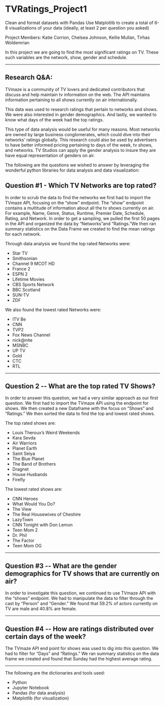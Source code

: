 # TVRatings_Project1

Clean and format datasets with Pandas
Use Matplotlib to create a total of 6-8 visualizations of your data (ideally, at least 2 per question you asked)


Project Members: Katie Corrion, Chelsea Johnson, Kellie Mullan, Tirhas Woldemrian


In this project we are going to find the most significant ratings on TV. These such variables are the network, show, gender and schedule.

----------------------------------------
## Research Q&A:

TVmaze is a community of TV lovers and dedicated contributors that discuss and help maintain tv information on the web. The API maintains information pertaining to all shows currently on air internationally. 

This data was used to research ratings that pertain to networks and shows. We were also interested in gender demographics. And lastly, we wanted to know what days of the week had the top ratings. 

This type of data analysis would be useful for many reasons. Most networks are owned by large business conglomerates, which could dive into their networks’ ratings globally. This research could also be used by advertisers to have better informed pricing pertaining to days of the week, tv shows, and networks. TV Studios can apply the gender analysis to insure they are have equal representation of genders on air. 

The following are the questions we wished to answer by leveraging the wonderful python libraries for data analysis and data visualization:

## Question #1 - Which TV Networks are top rated?

In order to scrub the data to find the networks we first had to import the TVmaze API, focusing on the “show” endpoint. The “show” endpoint contains a multitude of information about all the tv shows currently on air. For example, Name, Genre, Status, Runtime, Premier Date, Schedule, Rating, and Network. In order to get a sampling, we pulled the first 50 pages in the API and organized the data by “Networks”and “Ratings.”We then ran summary statistics on the Data Frame we created to find the mean ratings for each network. 

Through data analysis we found the top rated Networks were:
- Star TV
- Smithsonian
- Channel 9 MCOT HD
- France 2
- ESPN 2
- Lifetime Movies
- CBS Sports Network
- BBC Scotland
- SUN-TV
- ZDF




We also found the lowest rated Networks were:
- ITV Be
- CNN
- TVP2
- Fox News Channel
- nick@nite
- MSNBC
- UP TV
- Gold
- CTC
- RTL
--------------------------------






## Question 2 -- What are the top rated TV Shows?

In order to answer this question, we had a very similar approach as our first question. We first had to import the TVmaze API using the endpoint for shows. We then created a new Dataframe with the focus on “Shows” and “Ratings.” We then sorted the data to find the top and lowest rated shows.

The top rated shows are:
- Louis Theroux’s Weird Weekends
- Kara Sevda
- Air Warriors
- Planet Earth
- Saint Seiya
- The Blue Planet
- The Band of Brothers
- Dragnet
- House Husbands
- Firefly


The lowest rated shows are:
- CNN Heroes
- What Would You Do?
- The View
- The Real Housewives of Cheshire
- LazyTown
- CNN Tonight with Don Lemon
- Teen Mom 2
- Dr. Phil
- The Factor
- Teen Mom OG
--------------------------------------------


## Question #3 -- What are the gender demographics for TV shows that are currently on air?

In order to investigate this question, we continued to use TVmaze API with the “shows” endpoint. We had to manipulate the data to filter through the cast by “Person” and “Gender.”  We found that 59.2% of actors currently on TV are male and 40.8% are female.


---------------------------------
## Question #4 -- How are ratings distributed over certain days of the week?

The TVmaze API end point for shows was used to dig into this question. We had to filter for “Days” and “Ratings.” We ran summary statistics on the data frame we created and found that Sunday had the highest average rating. 


------------------------------------



The following are the dictionaries and tools used:
- Python
- Jupyter Notebook
- Pandas (for data analysis)
- Matplotlib (for visualization)

